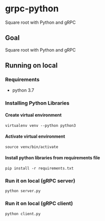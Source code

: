# grpc-python
Square root with Python and gRPC

## Goal
Square root with Python and gRPC

## Running on local

### Requirements

- python 3.7

### Installing Python Libraries

#### Create virtual environment
```virtualenv venv --python python3```

#### Activate virtual environment
```source venv/bin/activate```

#### Install python libraries from requirements file
```pip install -r requirements.txt```

### Run it on local (gRPC server)
```python server.py```

### Run it on local (gRPC client)
```python client.py```
